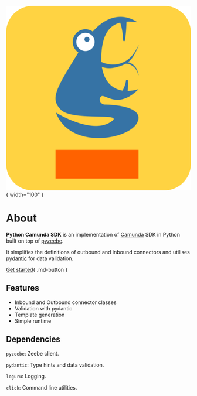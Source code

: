  ![Pycam logo](img/pycam.svg){ width="100" }
# About

**Python Camunda SDK** is an implementation of [Camunda](https://camunda.com/) SDK in Python built on top of [pyzeebe](https://github.com/camunda-community-hub/pyzeebe).

It simplifies the definitions of outbound and inbound connectors and utilises [pydantic](https://pydantic.dev/) for data validation.

[Get started](quick_start){ .md-button }

## Features

* Inbound and Outbound connector classes
* Validation with pydantic
* Template generation
* Simple runtime

## Dependencies

`pyzeebe`: Zeebe client.

`pydantic`: Type hints and data validation.

`loguru`: Logging.

`click`: Command line utilities.

<style>
    .md-footer{
        display:none;
    }
    .md-sidebar--secondary {
        display: none !important;
    }
</style>